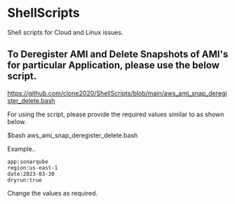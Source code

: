 # ShellScripts
Shell scripts for Cloud and Linux issues.

## To Deregister AMI and Delete Snapshots of AMI's for particular Application, please use the below script.

https://github.com/clone2020/ShellScripts/blob/main/aws_ami_snap_deregister_delete.bash

For using the script, please provide the required values similar to as shown below.

$bash aws_ami_snap_deregister_delete.bash

Example..
```
app:sonarqube
region:us-east-1
date:2023-03-30
dryrun:true

```

Change the values as required.
